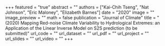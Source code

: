 +++
featured = "true"
abstract = ""
authors = ["Kai-Chih Tseng", "Nat Johnson", "Eric Maloney", "Elizabeth Barnes"]
date = "2020"
image = ""
image_preview = ""
math = false
publication = "Journal of Climate"
title = "(2020) Mapping Red-noise Climate Variability to Hydrological Extremes: an Application of the Linear Inverse Model on S2S prediction (to be submitted)"
url_code = ""
url_dataset = ""
url_pdf = ""
url_project = ""
url_slides = ""
url_video = ""
+++
